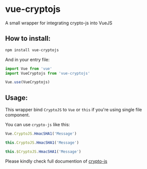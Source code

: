 # vue-cryptojs
A small wrapper for integrating crypto-js into VueJS

## How to install:
```bash
npm install vue-cryptojs
```

And in your entry file:
```js
import Vue from 'vue'
import VueCryptojs from 'vue-cryptojs'

Vue.use(VueCryptojs)
```
## Usage:
This wrapper bind `CryptoJS` to `Vue` or `this` if you're using single file component.

You can use `crypto-js` like this:
```js
Vue.CryptoJS.HmacSHA1('Message')

this.CryptoJS.HmacSHA1('Message')

this.$CryptoJS.HmacSHA1('Message')
```

Please kindly check full documention of [crypto-js](https://github.com/brix/crypto-js)